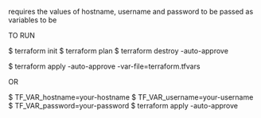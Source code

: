 requires the values of hostname, username and password to be passed as variables to be 

TO RUN

$ terraform init
$ terraform plan
$ terraform destroy -auto-approve

$ terraform apply -auto-approve -var-file=terraform.tfvars

OR

$ TF_VAR_hostname=your-hostname
$ TF_VAR_username=your-username
$ TF_VAR_password=your-password
$ terraform apply -auto-approve
